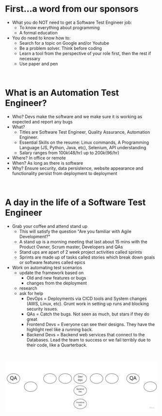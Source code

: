 # First...a word from our sponsors
- What you do NOT need to get a Software Test Engineer job:
    - To know everything about programming
    - A formal education 
- You do need to know how to:
    - Search for a topic on Google and/or Youtube
    - Be a problem solver. Think before coding
    - Learn a tool from the perspective of your role first, then the rest if necessary
    - Use paper and pen

<br>

# What is an Automation Test Engineer?
- Who? Devs make the software and we make sure it is working as expected and report any bugs
- What?
	- Titles are Software Test Engineer, Quality Assurance, Automation Engineer. 
	- Essential Skills on the resume: Linux commands, A Programming Language (JS, Python, Java, etc), Selenium, API understanding
	- Salary ranges from $100k ($48/hr) up to $200k ($96/hr)
- Where? In office or remote
- When? As long as there is software
- Why? Ensure security, data persistence, website appearance and functionality persist from deployment to deployment

<br>

# A day in the life of a Software Test Engineer
- Grab your coffee and attend stand up
	- This will satisfy the question "Are you familiar with Agile Development?"
	- A stand up is a morning meeting that last about 15 mins with the Product Owner, Scrum master, Developers and QAs
	- Stand ups are apart of 2 week project activities called sprints
	- Sprints are made up of tasks called stories which break down goals or software features called epics
- Work on automating test scenarios
	- update the framework based on 
		- Old and new features or bugs
		- changes from the deployment
	- research
	- ask for help
		- DevOps = Deployments via CICD tools and System changes (AWS, Linux, etc). Grunt work in setting up runs and blocking security issues.
		- QAs =  Catch the bugs. Not seen as much, but stars if they do great
		- Frontend Devs = Everyone can see their designs. They have the highlight reel like a running back.
		- Backend Devs = Backend web services that connect to the Databases. Lead the team to success or we fail terribly due to their code, like a Quarterback.

<br>

![alt text](../imgs/dev_team.jpg "dev team")
